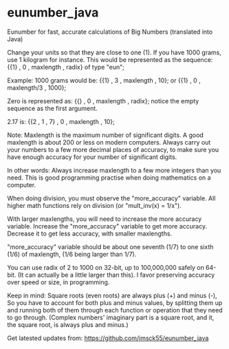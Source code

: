# eunumber_java
Eunumber for fast, accurate calculations of Big Numbers (translated into Java)

Change your units so that they are close to one (1). If you have 1000 grams, use 1 kilogram for instance.
This would be represented as the sequence: {{1} , 0 , maxlength , radix} of type "eun";

Example: 1000 grams would be: {{1} , 3 , maxlength , 10}; or {{1} , 0 , maxlength/3 , 1000};

Zero is represented as: {{} , 0 , maxlength , radix}; notice the empty sequence as the first argument.

2.17 is: {{2 , 1 , 7} , 0 , maxlength , 10};

Note:
Maxlength is the maximum number of significant digits.  A good maxlength is about 200 or less on modern computers.
Always carry out your numbers to a few more decimal places of accuracy,
to make sure you have enough accuracy for your number of significant digits.

In other words:
Always increase maxlength to a few more integers than you need.
This is good programming practise when doing mathematics on a computer.

When doing division, you must observe the "more_accuracy" variable.
All higher math functions rely on division (or "mult_inv(x) = 1/x").

With larger maxlengths, you will need to increase the more accuracy
variable.  Increase the "more_accuracy" variable to get more accuracy.
Decrease it to get less accuracy, with smaller maxlengths.

"more_accuracy" variable should be about one seventh (1/7) to one sixth (1/6) of maxlength, (1/6 being larger than 1/7).

You can use radix of 2 to 1000 on 32-bit, up to 100,000,000 safely on 64-bit. (It can actually be a little larger than this).
I favor preserving accuracy over speed or size, in programming.

Keep in mind: Square roots (even roots) are always plus (+) and minus (-),
So you have to account for both plus and minus values, by splitting them up
and running both of them through each function or operation that they need to go through.
(Complex numbers' imaginary part is a square root, and it, the square root, is always plus and minus.)

Get latested updates from:
https://github.com/jmsck55/eunumber_java
